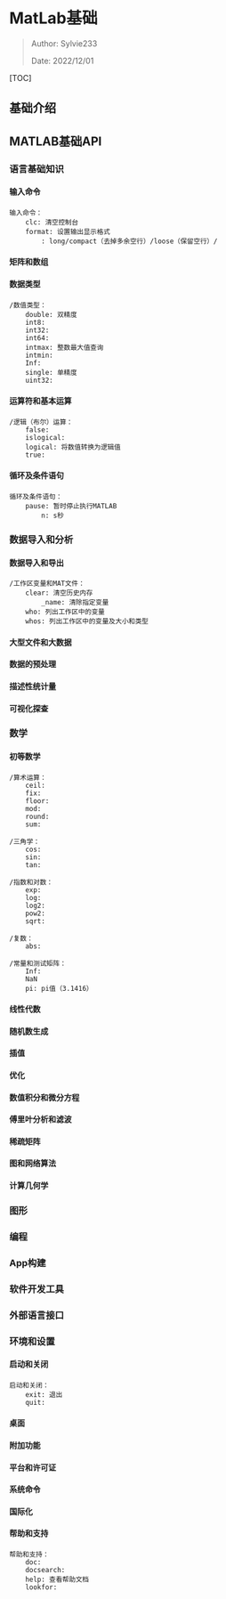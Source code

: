# MatLab基础

>Author: Sylvie233
>
>Date: 2022/12/01

[TOC]

## 基础介绍



## MATLAB基础API

### 语言基础知识

#### 输入命令

```
输入命令：
	clc: 清空控制台
	format: 设置输出显示格式
		: long/compact（去掉多余空行）/loose（保留空行）/
```





#### 矩阵和数组



#### 数据类型

```
/数值类型：
	double: 双精度
	int8: 
	int32:
	int64:
	intmax: 整数最大值查询
	intmin: 
	Inf:
	single: 单精度
	uint32:
```



#### 运算符和基本运算

```
/逻辑（布尔）运算：
	false:
	islogical:
	logical: 将数值转换为逻辑值
	true:
```



#### 循环及条件语句

```
循环及条件语句：
	pause: 暂时停止执行MATLAB
		n: s秒
```





### 数据导入和分析

#### 数据导入和导出

```
/工作区变量和MAT文件：
	clear: 清空历史内存
		_name: 清除指定变量
	who: 列出工作区中的变量
	whos: 列出工作区中的变量及大小和类型
```





#### 大型文件和大数据



#### 数据的预处理



#### 描述性统计量



#### 可视化探查



### 数学

#### 初等数学

```
/算术运算：
	ceil:
	fix:
	floor:
	mod:
	round:
	sum:

/三角学：
	cos:
	sin:
	tan:

/指数和对数：
	exp:
	log:
	log2:
	pow2:
	sqrt:
	
/复数：
	abs:

/常量和测试矩阵：
	Inf:
	NaN
	pi: pi值（3.1416）
```



#### 线性代数





#### 随机数生成



#### 插值



#### 优化



#### 数值积分和微分方程



#### 傅里叶分析和滤波



#### 稀疏矩阵



#### 图和网络算法



#### 计算几何学



### 图形



### 编程





### App构建



### 软件开发工具



### 外部语言接口



### 环境和设置

#### 启动和关闭

```
启动和关闭：
	exit: 退出
	quit:
```



#### 桌面



#### 附加功能



#### 平台和许可证



#### 系统命令



#### 国际化



#### 帮助和支持

```
帮助和支持：
	doc:
	docsearch:
	help: 查看帮助文档
	lookfor:
```



